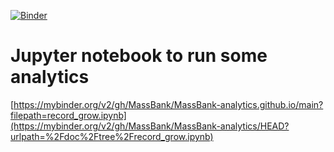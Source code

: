 [![Binder](https://mybinder.org/badge_logo.svg)](https://mybinder.org/v2/gh/MassBank/MassBank-analytics/main?filepath=record_grow.ipynb)

# Jupyter notebook to run some analytics

[https://mybinder.org/v2/gh/MassBank/MassBank-analytics.github.io/main?filepath=record_grow.ipynb](https://mybinder.org/v2/gh/MassBank/MassBank-analytics/HEAD?urlpath=%2Fdoc%2Ftree%2Frecord_grow.ipynb)
